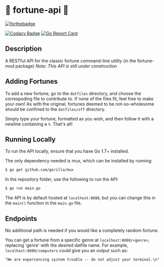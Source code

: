 # :crystal_ball: fortune-api :crystal_ball:

[![forthebadge](https://forthebadge.com/images/badges/powered-by-electricity.svg)](https://forthebadge.com)

[![Codacy Badge](https://api.codacy.com/project/badge/Grade/e4942f64299a4a84b90eb7631ac26d5a)](https://www.codacy.com/app/sarah256/fortune-api?utm_source=github.com&amp;utm_medium=referral&amp;utm_content=sarah256/fortune-api&amp;utm_campaign=Badge_Grade)
[![Go Report Card](https://goreportcard.com/badge/github.com/sarah256/fortune-api)](https://goreportcard.com/report/github.com/sarah256/fortune-api)

## Description
A RESTful API for the classic fortune command-line utility (in the fortune-mod package)
*Note: This API is still under construction*

## Adding Fortunes
To add a new fortune, go to the `datfiles` directory, and choose the correspoding file to contribute to.  If none of the files fit, feel free to make your own!  As with the original, fortunes deemed to be not-so-wholesome should be confined to the `datfiles/off` directory.

Simply type your fortune, formatted as you wish, and then follow it with a newline containing a `%`.  That's all!

## Running Locally
To run the API locally, ensure that you have Go 1.7+ installed.

The only dependency needed is mux, which can be installed by running:
```bash
$ go get github.com/gorilla/mux
```

In the repository folder, use the following to run the API:
```bash
$ go run main.go
```

The API is by default hosted at `localhost:8080`, but you can change this in the `main()` function in the `main.go` file.

## Endpoints
No additional path is needed if you would like a completely random fortune.

You can get a fortune from a specific genre at `localhost:8080/<genre>`, replacing 'genre' with the desired datfile name.
For example, `localhost:8080/computers` could give you an output such as:
```
"We are experiencing system trouble -- do not adjust your terminal.\n"
```
